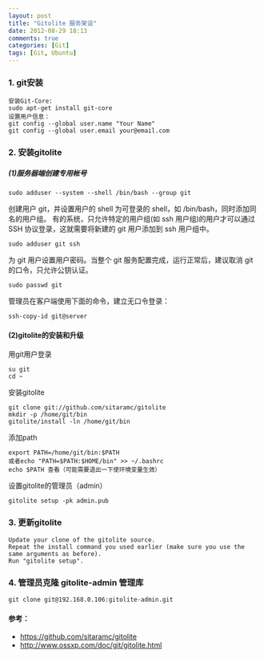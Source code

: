 ```yaml
---
layout: post
title: "Gitolite 服务架设"
date: 2012-08-29 18:13
comments: true
categories: [Git]
tags: [Git, Ubuntu]
---
```


### 1. git安装

    安装Git-Core:
    sudo apt-get install git-core
    设置用户信息：
    git config --global user.name "Your Name"
    git config --global user.email your@email.com

### 2. 安装gitolite
##### (1)服务器端创建专用帐号

    sudo adduser --system --shell /bin/bash --group git

创建用户 git，并设置用户的 shell 为可登录的 shell，如 /bin/bash，同时添加同名的用户组。
有的系统，只允许特定的用户组(如 ssh 用户组)的用户才可以通过 SSH 协议登录，这就需要将新建的 git 用户添加到 ssh 用户组中。

    sudo adduser git ssh

为 git 用户设置用户密码。当整个 git 服务配置完成，运行正常后，建议取消 git 的口令，只允许公钥认证。

    sudo passwd git

管理员在客户端使用下面的命令，建立无口令登录：

    ssh-copy-id git@server

#### (2)gitolite的安装和升级
用git用户登录

    su git
    cd ~

安装gitolite

    git clone git://github.com/sitaramc/gitolite
    mkdir -p /home/git/bin
    gitolite/install -ln /home/git/bin

添加path

    export PATH=/home/git/bin:$PATH
    或者echo "PATH=$PATH:$HOME/bin" >> ~/.bashrc
    echo $PATH 查看（可能需要退出一下使环境变量生效）

设置gitolite的管理员（admin）

    gitolite setup -pk admin.pub

### 3. 更新gitolite

    Update your clone of the gitolite source.
    Repeat the install command you used earlier (make sure you use the same arguments as before).
    Run "gitolite setup".

### 4. 管理员克隆 gitolite-admin 管理库

    git clone git@192.168.0.106:gitolite-admin.git

#### 参考：
* https://github.com/sitaramc/gitolite
* http://www.ossxp.com/doc/git/gitolite.html


